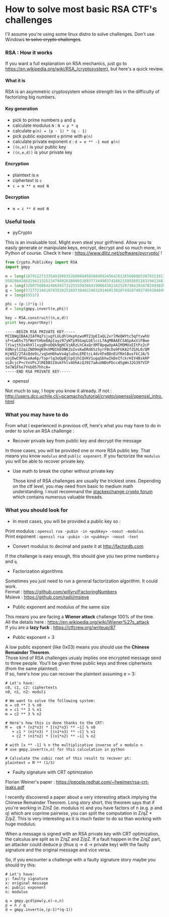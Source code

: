 # How to solve most basic RSA CTF's challenges

I'll assume you're using some linux distro to solve challenges. Don't use Windows <del>to solve crypto challenges</del>.

### RSA : How it works

If you want a full explanation on RSA mechanics, just go to https://en.wikipedia.org/wiki/RSA_(cryptosystem), but here's a quick review.

#### What it is

RSA is an asymmetric cryptosystem whose strength lies in the difficulty of factorizing big numbers.

#### Key generation

  * pick to prime numbers `p` and `q`
  * calculate modulus `N` : `N = p * q`
  * calculate `φ(n) = (p - 1) * (q - 1)`
  * pick public exponent `e` prime with `φ(n)`
  * calculate private exponent `d` : `d = e ** -1 mod φ(n)`
  * `((n,e))` is your public key
  * `((n,e,d))` is your private key

#### Encryption

  * plaintext is `m`  
  * ciphertext is `c`
  * `c = m ** e mod N`

#### Decryption

  * `m = c ** d mod N`


### Useful tools

  * pyCrypto

   This is an invaluable tool. Might even steal your girlfriend. Allow you to easily generate or manipulate keys, encrypt, decrypt and so much more, in Python of course. Check it here : https://www.dlitz.net/software/pycrypto/ !

```python
from Crypto.PublicKey import RSA
import gmpy

n = long(18791227133549398635268088450388409245642613659088653978153917551468974219799435280191/
95029843863294113251347949263889033893773449037418623195560116319413481180023063954171)
p = long(32807508642406493731255550386419906436234252673843934782493839340840638518957594639763)
q = long(57277214610743530253697304822463291469530207492874937459384849711645985217113052071417)
e = long(65537)

phi = (p-1)*(q-1)
d = long(gmpy.invert(e,phi))

key = RSA.construct((n,e,d))
print key.exportKey()
```
```
-----BEGIN RSA PRIVATE KEY-----
MIIBWgIBAAJIAfHq7sjugYLULdhlHxphzwoMT23pEIaQL2vrlMeQWYtc5qftvwhU
sF+Lw6hs7SfWoYtHUe8ApIayz97yWTp95GapLGElccL7AgMBAAECSAGpAxViFBwe
lYiwjth2x4hXllxygB+oDQk9gHCVzARzLhCAxQrXMT8pqwUpAAIMOMUxEItPz2cP
E0NnylI2qiZNO9mgK9sVMQIkEONKZoIvsKwDRd6Sz5yrFBcDa9FGKA2fZGXL0/QM
HjW9Z/2TAiQde9i/vqSeH0hwVo4gluOvLEREtcL4dvVFeBDnEUfRmlBuxfkCJA/5
oojDwC9FGLeAa6p/Toprlq3oQpBjCpOjhCQVKV1ugqSbhwIkDeIfckrHIV4BskRP
sLDcjcP+cYxVPsJlRE0BSI0ukFhlv4OhAiQJ9I7aAuUNDoPDccd5gWnJ2G397VIP
5e7W1Fhe7YnbO57hhcA=
-----END RSA PRIVATE KEY-----
```
  * openssl

   Not much to say, I hope you know it already. If not : http://users.dcc.uchile.cl/~pcamacho/tutorial/crypto/openssl/openssl_intro.html

### What you may have to do

From what I experienced in previous ctf, here's what you may have to do in order to solve an RSA challenge :

  * Recover private key from public key and decrypt the message

   In those cases, you will be provided one or more RSA public key. That means you know ```modulus``` and ```public exponent```. If you factorize the ```modulus``` you will be able to recover private key.

  * Use math to break the cipher without private key

	Those kind of RSA challenges are usually the trickiest ones. Depending on the ctf level, you may need from basic to medium math understanding. I must recommand the [stackexchange crypto forum](https://crypto.stackexchange.com/) which contains numerous valuable threads.

### What you should look for

  * In most cases, you will be provided a public key so :

   Print modulus : `openssl rsa -pubin -in <pubkey> -noout -modulus`  
   Print exponent : `openssl rsa -pubin -in <pubkey> -noout -text`

  * Convert modulus to decimal and paste it at http://factordb.com

   If the challenge is easy enough, this should give you two prime numbers `p` and `q`.

  * Factorization algorithms

   Sometimes you just need to run a general factorization algorithm. It could work.   
   Fermat : https://github.com/willyrv/FactoringNumbers  
   Msieve : https://github.com/radii/msieve  

  * Public exponent and modulus of the same size

   This means you are facing a **Wiener attack** challenge 100% of the time.  
   All the details here : https://en.wikipedia.org/wiki/Wiener%27s_attack  
   If you are a **lazy fuck** : https://ctfcrew.org/writeup/87  

  * Public exponent = 3

   A low public exponent (like 0x03) means you should use the **Chinese Remainder Theorem**.   
   Those kind of RSA challenges usualy implies one encrypted message send to three people. You'll be given three public keys and three ciphertexts (from the same plaintext).   
   If so, here's how you can recover the plaintext assuming e = 3:

```
# Let's have:
c0, c1, c2: ciphertexts
n0, n1, n2: moduli
```
```
# We want to solve the following system:
m = c0 ** 3 % n0
m = c1 ** 3 % n1
m = c2 ** 3 % n2

# Here's how this is done thanks to the CRT:
M =  c0 * (n2*n3) * [(n2*n3) ** −1] % n0
   + c1 * (n1*n3) * [(n1*n3) ** −1] % n1
   + c2 * (n1*n2) * [(n1*n2) ** −1] % n2

# with [x ** -1] % n the multiplicative inverse of x modulo n
# use gmpy.invert(x,n) for this calculation in python

# Calculate the cubic root of this result to recover pt:
plaintext = M ** (1/3)
```

  * Faulty signature with CRT optimization

  Florian Weiner's paper : https://people.redhat.com/~fweimer/rsa-crt-leaks.pdf
  
  I recently discovered a paper about a very interesting attack implying the Chinese Remainder Theorem. Long story short, this theorem says that if you're working in Z/nZ (ie. modulus n) and you have factors of n (e.g. p and q) which are coprime pairwise, you can split the computation in Z/qZ * Z/pZ. This is very interesting as it is much faster to do so than working with huge modulus.

  When a message is signed with an RSA private key with CRT optimization, the calculus are split as in Z/qZ and Z/pZ. If a fault happen in the Z/qZ part, an attacker could deduce p (thus q -> d -> private key) with the faulty signature and the original message and vice versa. 

  So, if you encounter a challenge with a faulty signature story maybe you
should try this:

```
# Let's have:
y: faulty signature
x: original message
e: public exponent
n: modulus
```
```
q = gmpy.gcd(pow(y,e)-x,n)
p = n / q
d = gmpy.invert(e,(p-1)*(q-1))
```
